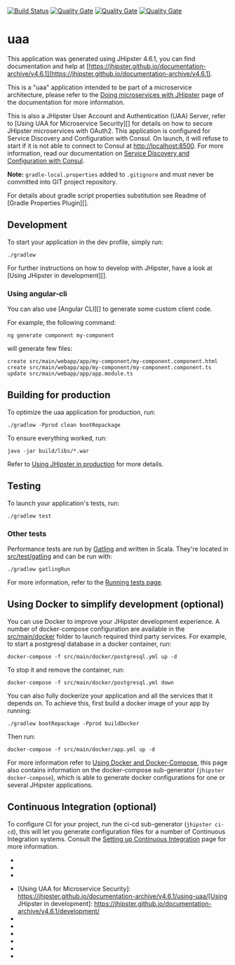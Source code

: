 [![Build Status](https://travis-ci.org/xm-online/xm-uaa.svg?branch=master)](https://travis-ci.org/xm-online/xm-uaa) [![Quality Gate](https://sonarcloud.io/api/project_badges/measure?&metric=sqale_index&branch=master&project=xm-online:xm-uaa)](https://sonarcloud.io/dashboard/index/xm-online:xm-uaa) [![Quality Gate](https://sonarcloud.io/api/project_badges/measure?&metric=ncloc&branch=master&project=xm-online:xm-uaa)](https://sonarcloud.io/dashboard/index/xm-online:xm-uaa) [![Quality Gate](https://sonarcloud.io/api/project_badges/measure?&metric=coverage&branch=master&project=xm-online:xm-uaa)](https://sonarcloud.io/dashboard/index/xm-online:xm-uaa)

# uaa
This application was generated using JHipster 4.6.1, you can find documentation and help at [https://jhipster.github.io/documentation-archive/v4.6.1](https://jhipster.github.io/documentation-archive/v4.6.1).

This is a "uaa" application intended to be part of a microservice architecture, please refer to the [Doing microservices with JHipster][] page of the documentation for more information.

This is also a JHipster User Account and Authentication (UAA) Server, refer to [Using UAA for Microservice Security][] for details on how to secure JHipster microservices with OAuth2.
This application is configured for Service Discovery and Configuration with Consul. On launch, it will refuse to start if it is not able to connect to Consul at [http://localhost:8500](http://localhost:8500). For more information, read our documentation on [Service Discovery and Configuration with Consul][].

**Note:** `gradle-local.properties` added to `.gitignore` and must never be committed into GIT project repository. 


For details about gradle script properties substitution see Readme of [Gradle Properties Plugin][].

## Development

To start your application in the dev profile, simply run:

    ./gradlew


For further instructions on how to develop with JHipster, have a look at [Using JHipster in development][].

### Using angular-cli

You can also use [Angular CLI][] to generate some custom client code.

For example, the following command:

    ng generate component my-component

will generate few files:

    create src/main/webapp/app/my-component/my-component.component.html
    create src/main/webapp/app/my-component/my-component.component.ts
    update src/main/webapp/app/app.module.ts

## Building for production

To optimize the uaa application for production, run:

    ./gradlew -Pprod clean bootRepackage

To ensure everything worked, run:

    java -jar build/libs/*.war


Refer to [Using JHipster in production][] for more details.

## Testing

To launch your application's tests, run:

    ./gradlew test
### Other tests

Performance tests are run by [Gatling][] and written in Scala. They're located in [src/test/gatling](src/test/gatling) and can be run with:

    ./gradlew gatlingRun

For more information, refer to the [Running tests page][].

## Using Docker to simplify development (optional)

You can use Docker to improve your JHipster development experience. A number of docker-compose configuration are available in the [src/main/docker](src/main/docker) folder to launch required third party services.
For example, to start a postgresql database in a docker container, run:

    docker-compose -f src/main/docker/postgresql.yml up -d

To stop it and remove the container, run:

    docker-compose -f src/main/docker/postgresql.yml down

You can also fully dockerize your application and all the services that it depends on.
To achieve this, first build a docker image of your app by running:

    ./gradlew bootRepackage -Pprod buildDocker

Then run:

    docker-compose -f src/main/docker/app.yml up -d

For more information refer to [Using Docker and Docker-Compose][], this page also contains information on the docker-compose sub-generator (`jhipster docker-compose`), which is able to generate docker configurations for one or several JHipster applications.

## Continuous Integration (optional)

To configure CI for your project, run the ci-cd sub-generator (`jhipster ci-cd`), this will let you generate configuration files for a number of Continuous Integration systems. Consult the [Setting up Continuous Integration][] page for more information.

* [JHipster Homepage and latest documentation]: https://jhipster.github.io
* [JHipster 4.6.1 archive]: https://jhipster.github.io/documentation-archive/v4.6.1
* [Doing microservices with JHipster]: https://jhipster.github.io/documentation-archive/v4.6.1/microservices-architecture/
- [Using UAA for Microservice Security]: https://jhipster.github.io/documentation-archive/v4.6.1/using-uaa/[Using JHipster in development]: https://jhipster.github.io/documentation-archive/v4.6.1/development/
- [Service Discovery and Configuration with Consul]: https://jhipster.github.io/documentation-archive/v4.6.1/microservices-architecture/#consul
- [Using Docker and Docker-Compose]: https://jhipster.github.io/documentation-archive/v4.6.1/docker-compose
- [Using JHipster in production]: https://jhipster.github.io/documentation-archive/v4.6.1/production/
- [Running tests page]: https://jhipster.github.io/documentation-archive/v4.6.1/running-tests/
- [Setting up Continuous Integration]: https://jhipster.github.io/documentation-archive/v4.6.1/setting-up-ci/
- [Gatling]: http://gatling.io/
